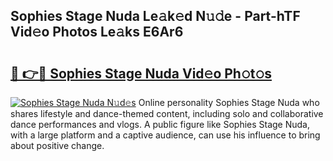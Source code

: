 ## Sophies Stage Nuda Le𝚊k𝚎d N𝚞𝚍e - Part-hTF Vid𝚎o Photos Le𝚊ks E6Ar6

# <h2><a href="http://fbf3ox.evod.top/?m=Sophies+Stage+Nuda">🔗 👉🔴 Sophies Stage Nuda Vid𝚎o Ph𝚘t𝚘s</a></h2>

[![Sophies Stage Nuda N𝚞d𝚎s](https://i.imgur.com/8V9OHl7.gif)](http://fbf3ox.evod.top/?m=Sophies+Stage+Nuda)
Online personality Sophies Stage Nuda who shares lifestyle and dance-themed content, including solo and collaborative dance performances and vlogs. A public figure like Sophies Stage Nuda, with a large platform and a captive audience, can use his influence to bring about positive change. 

